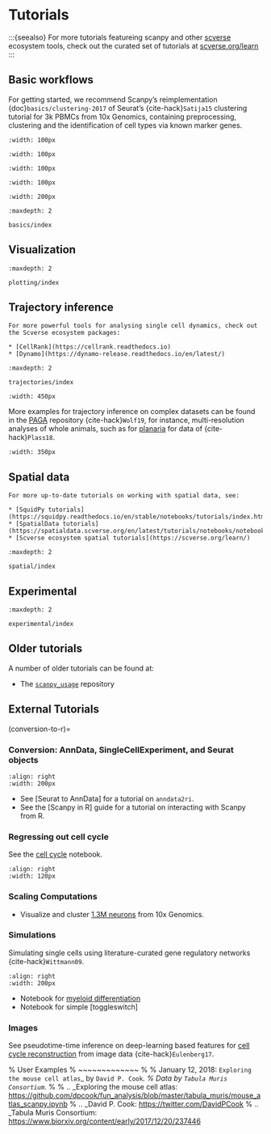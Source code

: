 # Tutorials

:::{seealso}
For more tutorials featureing scanpy and other [scverse](https://scverse.org) ecosystem tools, check out the curated set of tutorials at [scverse.org/learn](https://scverse.org/learn)
:::

## Basic workflows

For getting started, we recommend Scanpy’s reimplementation {doc}`basics/clustering-2017`
of Seurat’s {cite-hack}`Satija15` clustering tutorial for 3k PBMCs from 10x Genomics,
containing preprocessing, clustering and the identification of cell types via
known marker genes.

```{image} /_static/img/tutorials/170505_seurat/filter_genes_dispersion.png
:width: 100px
```

```{image} /_static/img/tutorials/170505_seurat/louvain.png
:width: 100px
```

```{image} /_static/img/tutorials/170505_seurat/NKG7.png
:width: 100px
```

```{image} /_static/img/tutorials/170505_seurat/violin.png
:width: 100px
```

```{image} /_static/img/tutorials/170505_seurat/cell_types.png
:width: 200px
```

```{toctree}
:maxdepth: 2

basics/index
```



## Visualization

```{toctree}
:maxdepth: 2

plotting/index
```

## Trajectory inference

```{seealso}
For more powerful tools for analysing single cell dynamics, check out the Scverse ecosystem packages:

* [CellRank](https://cellrank.readthedocs.io)
* [Dynamo](https://dynamo-release.readthedocs.io/en/latest/)
```

```{toctree}
:maxdepth: 2

trajectories/index
```

```{image} /_static/img/tutorials/paga_paul15.png
:width: 450px
```

More examples for trajectory inference on complex datasets can be found in the
[PAGA](https://github.com/theislab/paga) repository {cite-hack}`Wolf19`, for instance, multi-resolution analyses of whole
animals, such as for [planaria] for data of {cite-hack}`Plass18`.

```{image} /_static/img/tutorials/paga_planaria.png
:width: 350px
```

## Spatial data

```{seealso}
For more up-to-date tutorials on working with spatial data, see:

* [SquidPy tutorials](https://squidpy.readthedocs.io/en/stable/notebooks/tutorials/index.html)
* [SpatialData tutorials](https://spatialdata.scverse.org/en/latest/tutorials/notebooks/notebooks.html)
* [Scverse ecosystem spatial tutorials](https://scverse.org/learn/)
```

```{toctree}
:maxdepth: 2

spatial/index
```

## Experimental

```{toctree}
:maxdepth: 2

experimental/index
```

## Older tutorials

A number of older tutorials can be found at:

* The [`scanpy_usage`](https://github.com/scverse/scanpy_usage) repository


## External Tutorials

(conversion-to-r)=

### Conversion: AnnData, SingleCellExperiment, and Seurat objects

```{image} https://github.com/theislab/scanpy-in-R/raw/master/logo.png
:align: right
:width: 200px
```

- See [Seurat to AnnData] for a tutorial on `anndata2ri`.
- See the [Scanpy in R] guide for a tutorial on interacting with Scanpy from R.

### Regressing out cell cycle

See the [cell cycle] notebook.

```{image} /_static/img/tutorials/170522_visualizing_one_million_cells/tsne_1.3M.png
:align: right
:width: 120px
```

### Scaling Computations

- Visualize and cluster [1.3M neurons] from 10x Genomics.

### Simulations

Simulating single cells using literature-curated gene regulatory networks {cite-hack}`Wittmann09`.

```{image} /_static/img/tutorials/170430_krumsiek11/timeseries.png
:align: right
:width: 200px
```

- Notebook for [myeloid differentiation]
- Notebook for simple [toggleswitch]

### Images

See pseudotime-time inference on deep-learning based features for [cell cycle reconstruction] from image data {cite-hack}`Eulenberg17`.

% User Examples
% ~~~~~~~~~~~~~
%
% January 12, 2018: `Exploring the mouse cell atlas`_ by `David P. Cook`_.
% Data by `Tabula Muris Consortium`_.
%
% .. _Exploring the mouse cell atlas: https://github.com/dpcook/fun_analysis/blob/master/tabula_muris/mouse_atlas_scanpy.ipynb
% .. _David P. Cook: https://twitter.com/DavidPCook
% .. _Tabula Muris Consortium: https://www.biorxiv.org/content/early/2017/12/20/237446

[1.3m neurons]: https://github.com/scverse/scanpy_usage/tree/master/170522_visualizing_one_million_cells
[cell cycle]: https://nbviewer.jupyter.org/github/scverse/scanpy_usage/blob/master/180209_cell_cycle/cell_cycle.ipynb
[cell cycle reconstruction]: https://github.com/scverse/scanpy_usage/tree/master/170529_images
[dpt example 1]: https://nbviewer.jupyter.org/github/scverse/scanpy_usage/blob/master/170502_paul15/paul15.ipynb
[dpt example 2]: https://nbviewer.jupyter.org/github/scverse/scanpy_usage/blob/master/170501_moignard15/moignard15.ipynb
[myeloid differentiation]: https://nbviewer.jupyter.org/github/scverse/scanpy_usage/blob/master/170430_krumsiek11/krumsiek11.ipynb
[planaria]: https://nbviewer.jupyter.org/github/theislab/paga/blob/master/planaria/planaria.ipynb

